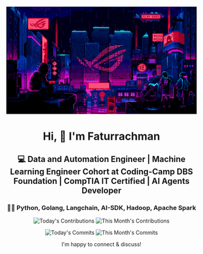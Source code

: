 <div align="center">
  
  ![Banner GIF](images/desktop-neon-gaming.gif)

  # Hi, 👋 I'm Faturrachman

  ## 💻 Data and Automation Engineer | Machine Learning Engineer Cohort at Coding-Camp DBS Foundation | CompTIA IT Certified | AI Agents Developer

  ### 👩‍💻 Python, Golang, Langchain, AI-SDK, Hadoop, Apache Spark

  <!-- TODAY_CONTRIBUTIONS: 8 -->
  <!-- MONTH_CONTRIBUTIONS: 174 2025-05 -->
  ![Today's Contributions](https://img.shields.io/badge/Today's%20Contributions-8-purple)
  ![This Month's Contributions](https://img.shields.io/badge/This%20Month's%20Contributions-174-orange)

  <!-- TODAY_COMMITS: 8 -->
  <!-- MONTH_COMMITS: 131 2025-05 -->
  ![Today's Commits](https://img.shields.io/badge/Today's%20Commits-8-blue)
  ![This Month's Commits](https://img.shields.io/badge/This%20Month's%20Commits-131-green)
  
  I'm happy to connect & discuss!
  
</div>
